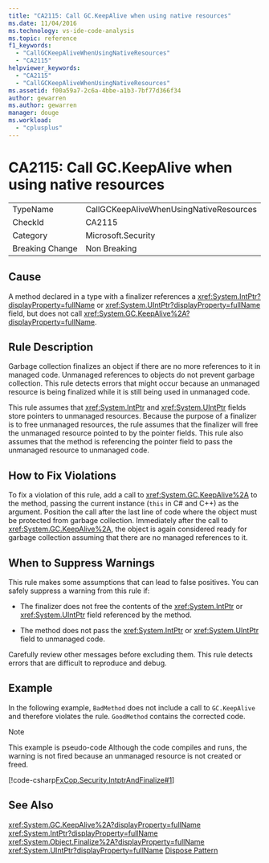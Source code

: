 ```yaml
---
title: "CA2115: Call GC.KeepAlive when using native resources"
ms.date: 11/04/2016
ms.technology: vs-ide-code-analysis
ms.topic: reference
f1_keywords:
  - "CallGCKeepAliveWhenUsingNativeResources"
  - "CA2115"
helpviewer_keywords:
  - "CA2115"
  - "CallGCKeepAliveWhenUsingNativeResources"
ms.assetid: f00a59a7-2c6a-4bbe-a1b3-7bf77d366f34
author: gewarren
ms.author: gewarren
manager: douge
ms.workload:
  - "cplusplus"
---
```

# CA2115: Call GC.KeepAlive when using native resources
|||
|-|-|
|TypeName|CallGCKeepAliveWhenUsingNativeResources|
|CheckId|CA2115|
|Category|Microsoft.Security|
|Breaking Change|Non Breaking|

## Cause
 A method declared in a type with a finalizer references a <xref:System.IntPtr?displayProperty=fullName> or <xref:System.UIntPtr?displayProperty=fullName> field, but does not call <xref:System.GC.KeepAlive%2A?displayProperty=fullName>.

## Rule Description
 Garbage collection finalizes an object if there are no more references to it in managed code. Unmanaged references to objects do not prevent garbage collection. This rule detects errors that might occur because an unmanaged resource is being finalized while it is still being used in unmanaged code.

 This rule assumes that <xref:System.IntPtr> and <xref:System.UIntPtr> fields store pointers to unmanaged resources. Because the purpose of a finalizer is to free unmanaged resources, the rule assumes that the finalizer will free the unmanaged resource pointed to by the pointer fields. This rule also assumes that the method is referencing the pointer field to pass the unmanaged resource to unmanaged code.

## How to Fix Violations
 To fix a violation of this rule, add a call to <xref:System.GC.KeepAlive%2A> to the method, passing the current instance (`this` in C# and C++) as the argument. Position the call after the last line of code where the object must be protected from garbage collection. Immediately after the call to <xref:System.GC.KeepAlive%2A>, the object is again considered ready for garbage collection assuming that there are no managed references to it.

## When to Suppress Warnings
 This rule makes some assumptions that can lead to false positives. You can safely suppress a warning from this rule if:

-   The finalizer does not free the contents of the <xref:System.IntPtr> or <xref:System.UIntPtr> field referenced by the method.

-   The method does not pass the <xref:System.IntPtr> or <xref:System.UIntPtr> field to unmanaged code.

 Carefully review other messages before excluding them. This rule detects errors that are difficult to reproduce and debug.

## Example
 In the following example, `BadMethod` does not include a call to `GC.KeepAlive` and therefore violates the rule. `GoodMethod` contains the corrected code.

> [!NOTE]
>  This example is pseudo-code Although the code compiles and runs, the warning is not fired because an unmanaged resource is not created or freed.

 [!code-csharp[FxCop.Security.IntptrAndFinalize#1](../code-quality/codesnippet/CSharp/ca2115-call-gc-keepalive-when-using-native-resources_1.cs)]

## See Also
 <xref:System.GC.KeepAlive%2A?displayProperty=fullName>
 <xref:System.IntPtr?displayProperty=fullName>
 <xref:System.Object.Finalize%2A?displayProperty=fullName>
 <xref:System.UIntPtr?displayProperty=fullName>
 [Dispose Pattern](/dotnet/standard/design-guidelines/dispose-pattern)